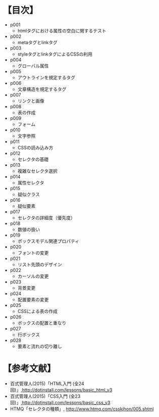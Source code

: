 # 【目次】
- p001
    * htmlタグにおける属性の空白に関するテスト
- p002
    * metaタグとlinkタグ
- p003
    * styleタグとlinkタグによるCSSの利用
- p004
    * グローバル属性
- p005
    * アウトラインを規定するタグ
- p006
    * 文章構造を規定するタグ
- p007
    * リンクと画像
- p008
    * 表の作成
- p009
    * フォーム
- p010
    * 文字参照
- p011
    * CSSの読み込み方
- p012
    * セレクタの基礎
- p013
    * 複雑なセレクタ選択
- p014
    * 属性セレクタ
- p015
    * 疑似クラス
- p016
    * 疑似要素
- p017
    * セレクタの詳細度（優先度）
- p018
    * 数値の扱い
- p019
    * ボックスモデル関連プロパティ
- p020
    * フォントの変更
- p021
    * リスト先頭のデザイン
- p022
    * カーソルの変更
- p023
    * 背景変更
- p024
    * 配置要素の変更
- p025
    * CSSによる表の作成
- p026
    * ボックスの配置と重なり
- p027
    * 行ボックス
- p028
    * 要素と流れの切り離し

 
# 【参考文献】
- 百式管理人(2015)「HTML入門 (全24回)」,<http://dotinstall.com/lessons/basic_html_v3>
- 百式管理人(2015)「CSS入門 (全23回)」,<http://dotinstall.com/lessons/basic_css_v3>
- HTMQ「セレクタの種類」, <http://www.htmq.com/csskihon/005.shtml>